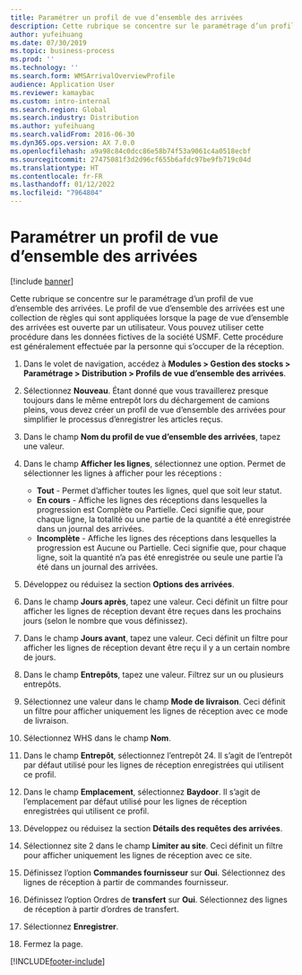 ```yaml
---
title: Paramétrer un profil de vue d’ensemble des arrivées
description: Cette rubrique se concentre sur le paramétrage d’un profil de vue d’ensemble des arrivées.
author: yufeihuang
ms.date: 07/30/2019
ms.topic: business-process
ms.prod: ''
ms.technology: ''
ms.search.form: WMSArrivalOverviewProfile
audience: Application User
ms.reviewer: kamaybac
ms.custom: intro-internal
ms.search.region: Global
ms.search.industry: Distribution
ms.author: yufeihuang
ms.search.validFrom: 2016-06-30
ms.dyn365.ops.version: AX 7.0.0
ms.openlocfilehash: a9a98c84c0dcc86e58b74f53a9061c4a0518ecbf
ms.sourcegitcommit: 27475081f3d2d96cf655b6afdc97be9fb719c04d
ms.translationtype: HT
ms.contentlocale: fr-FR
ms.lasthandoff: 01/12/2022
ms.locfileid: "7964804"
---
```

# <a name="set-up-an-item-arrival-overview-profile"></a>Paramétrer un profil de vue d’ensemble des arrivées

[!include [banner](../../includes/banner.md)]

Cette rubrique se concentre sur le paramétrage d’un profil de vue d’ensemble des arrivées. Le profil de vue d’ensemble des arrivées est une collection de règles qui sont appliquées lorsque la page de vue d’ensemble des arrivées est ouverte par un utilisateur. Vous pouvez utiliser cette procédure dans les données fictives de la société USMF. Cette procédure est généralement effectuée par la personne qui s’occuper de la réception.

1. Dans le volet de navigation, accédez à **Modules > Gestion des stocks > Paramétrage > Distribution > Profils de vue d’ensemble des arrivées**.
2. Sélectionnez **Nouveau**. Étant donné que vous travaillerez presque toujours dans le même entrepôt lors du déchargement de camions pleins, vous devez créer un profil de vue d’ensemble des arrivées pour simplifier le processus d’enregistrer les articles reçus.  
3. Dans le champ **Nom du profil de vue d’ensemble des arrivées**, tapez une valeur.
4. Dans le champ **Afficher les lignes**, sélectionnez une option. Permet de sélectionner les lignes à afficher pour les réceptions :  

    - **Tout** - Permet d’afficher toutes les lignes, quel que soit leur statut.   
    - **En cours** - Affiche les lignes des réceptions dans lesquelles la progression est Complète ou Partielle. Ceci signifie que, pour chaque ligne, la totalité ou une partie de la quantité a été enregistrée dans un journal des arrivées.   
    - **Incomplète** - Affiche les lignes des réceptions dans lesquelles la progression est Aucune ou Partielle. Ceci signifie que, pour chaque ligne, soit la quantité n’a pas été enregistrée ou seule une partie l’a été dans un journal des arrivées.  

5. Développez ou réduisez la section **Options des arrivées**.
6. Dans le champ **Jours après**, tapez une valeur. Ceci définit un filtre pour afficher les lignes de réception devant être reçues dans les prochains jours (selon le nombre que vous définissez).  
7. Dans le champ **Jours avant**, tapez une valeur. Ceci définit un filtre pour afficher les lignes de réception devant être reçu il y a un certain nombre de jours.  
8. Dans le champ **Entrepôts**, tapez une valeur. Filtrez sur un ou plusieurs entrepôts.  
9. Sélectionnez une valeur dans le champ **Mode de livraison**. Ceci définit un filtre pour afficher uniquement les lignes de réception avec ce mode de livraison.  
10. Sélectionnez WHS dans le champ **Nom**.
11. Dans le champ **Entrepôt**, sélectionnez l’entrepôt 24. Il s’agit de l’entrepôt par défaut utilisé pour les lignes de réception enregistrées qui utilisent ce profil.  
12. Dans le champ **Emplacement**, sélectionnez **Baydoor**. Il s’agit de l’emplacement par défaut utilisé pour les lignes de réception enregistrées qui utilisent ce profil.  
13. Développez ou réduisez la section **Détails des requêtes des arrivées**.
14. Sélectionnez site 2 dans le champ **Limiter au site**. Ceci définit un filtre pour afficher uniquement les lignes de réception avec ce site.  
15. Définissez l’option **Commandes fournisseur** sur **Oui**. Sélectionnez des lignes de réception à partir de commandes fournisseur.  
16. Définissez l’option Ordres de **transfert** sur **Oui**. Sélectionnez des lignes de réception à partir d’ordres de transfert.  
17. Sélectionnez **Enregistrer**.
18. Fermez la page.



[!INCLUDE[footer-include](../../../includes/footer-banner.md)]
